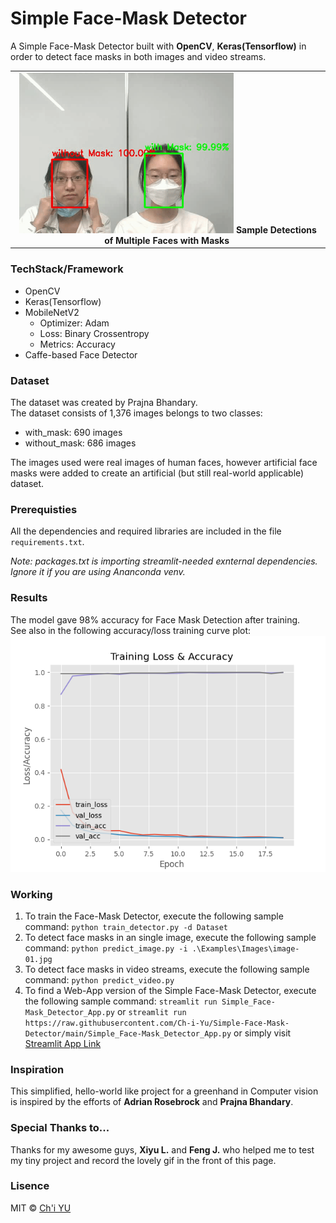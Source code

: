 # Simple Face-Mask Detector
A Simple Face-Mask Detector built with **OpenCV**, **Keras(Tensorflow)** in order to detect face masks in both images and video streams.<br>

<table>
    <tr>
    <td style='text-align:center;'>
        <img src=".\Readme-Image\masked_girls.gif"
             style='width:70%;'> <b> Sample Detections of Multiple Faces with Masks </b><img>
    </td>
    </tr>
</table>

### TechStack/Framework
- OpenCV
- Keras(Tensorflow)
- MobileNetV2
    - Optimizer: Adam
    - Loss: Binary Crossentropy
    - Metrics: Accuracy
- Caffe-based Face Detector

### Dataset
The dataset was created by Prajna Bhandary.<br>
The dataset consists of 1,376 images belongs to two classes:<br>

- with_mask: 690 images<br>
- without_mask: 686 images<br>

The images used were real images of human faces, however artificial face masks were added to create an artificial (but still real-world applicable) dataset.

### Prerequisties
All the dependencies and required libraries are included in the file `requirements.txt`.

*Note: packages.txt is importing streamlit-needed exnternal dependencies. Ignore it if you are using Ananconda venv.*

### Results
The model gave 98% accuracy for Face Mask Detection after training.<br>
See also in the following accuracy/loss training curve plot:
<img src="./Plots/plot.png">

### Working
1. To train the Face-Mask Detector, execute the following sample command:
   `python train_detector.py -d Dataset`
2. To detect face masks in an single image, execute the following sample command:
   `python predict_image.py -i .\Examples\Images\image-01.jpg`
3. To detect face masks in video streams, execute the following sample command:
   `python predict_video.py`
4. To find a Web-App version of the Simple Face-Mask Detector, execute the following sample command:
   `streamlit run Simple_Face-Mask_Detector_App.py`
   or
   `streamlit run https://raw.githubusercontent.com/Ch-i-Yu/Simple-Face-Mask-Detector/main/Simple_Face-Mask_Detector_App.py`
   or simply visit [Streamlit App Link](https://share.streamlit.io/ch-i-yu/simple-face-mask-detector/main/Simple_Face-Mask_Detector_App.py)

### Inspiration
This simplified, hello-world like project for a greenhand in Computer vision is inspired by the efforts of **Adrian Rosebrock** and **Prajna Bhandary**.

### Special Thanks to...
Thanks for my awesome guys, **Xiyu L.** and **Feng J.** who helped me to test my tiny project and record the lovely gif in the front of this page.

### Lisence

MIT © [Ch'i YU](https://github.com/Ch-i-Yu)